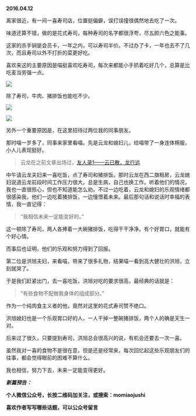 
          
            
**2016.04.12**

离家很近，有一间一喜寿司店，位置挺偏僻，误打误撞很偶然地去吃了一次。

味道还算不错，做的是花式寿司，每种寿司的名字都很浮夸，尽五颜六色之能事。

这家的杀手锏是会员卡，一年之内，可以寿司半价。不过办了卡，一年也去不了几次，而且寿司以外不打折的菜更好吃。

喜欢来这的主要原因是喵挺喜欢吃寿司，每次来都能小手抓着吃好几个，总算是比吃麦当劳强一点。



![](//upload-images.jianshu.io/upload_images/51001-fcaca9198be3abbe.jpg)




除了寿司，牛肉、猪排饭也能吃不少。



![](//upload-images.jianshu.io/upload_images/51001-00bee03409e156f0.jpg)






![](//upload-images.jianshu.io/upload_images/51001-5ad20dbc5ed04e24.jpg)




另外一个重要原因是，在这里招待过两位我的同事朋友。

那时喵一岁多了，同事来家里看喵。先是云龙和媳妇儿，给喵带了一身连体棉服，小人儿表现挺好。
>云龙在之前文章出场过，[友人录1——云已散，龙行远](https://link.jianshu.com?t=http://mp.weixin.qq.com/s?__biz=MzA4NzEzMjMzNw==&amp;mid=200028097&amp;idx=1&amp;sn=b74e0926db8338c2fe430583cb332565#rd)



中午请云龙夫妇来一喜吃饭，点了寿司和猪排饭。那时云龙在西二旗租房，云龙媳妇说道云龙前段时间工作压力很大，总是生病，自己也换工作。听着他们的情况，我也一直很担心，但也不知道能怎么劝。不过一边吃着，云龙和媳妇的乐观情绪都很感染我，他们一边吃着猪排饭，一边憧憬着未来。最后那句话和说话时幸福的表情，我一直记得：
>“我相信未来一定能变好的。”



这一顿除了寿司，两人各捧着一大碗猪排饭，吃得干干净净。有个好胃口，就能有个好心情。

而事后也证明，他们的乐观和努力得到了回报。

第二位是洪旭夫妇，来看喵，带来了很多礼物，结果喵一看到高大健壮的洪旭，立刻就哭了。

于是我们赶紧出门，去一喜吃饭，洪旭对吃的要求很高，最经典的话就是：
>“有些食物不配做我身体的组成部分。”



作为一个纯肉食主义者的他，竟然对这里的花式寿司赞不绝口。

洪旭媳妇也是一个乐观胃口好的人，一人干掉一整碗猪排饭，两个人的确是天生一对。

后来过了很久，只要提到寿司，洪旭总会很高兴的说，有机会还要去一次一喜。

虽然我对一喜的食物不是很在意，但是还是经常来，每次回忆起这些乐观朋友们的往事，都会觉得眼前的困难不算什么。

我也相信，努力下去，未来一定能变得更好。


***新篇预告：***


**个人微信公众号，长按二维码加关注，或搜索：momiaojushi**

**喜欢作者写写哪些话题，可以公众号留言**




          
        